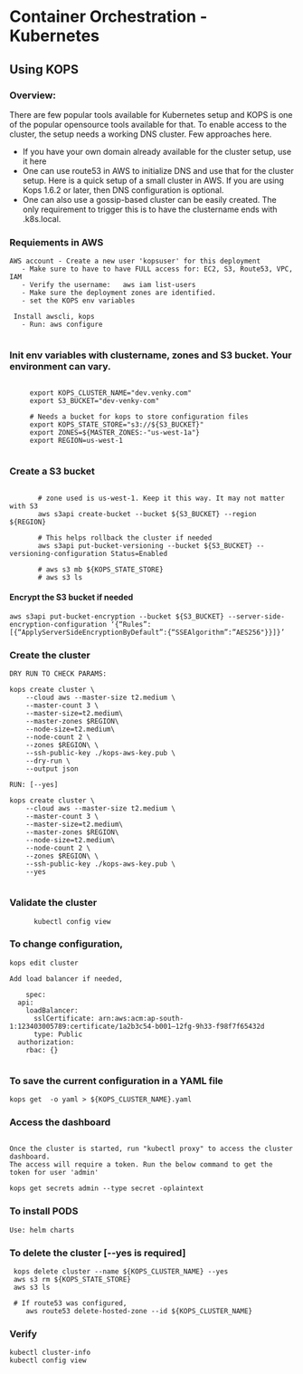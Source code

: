 # Container Orchestration - Kubernetes
## Using KOPS

### Overview:

  There are few popular tools available for Kubernetes setup and KOPS is one of the popular opensource tools available for that. 
   To enable access to the cluster, the setup needs a working DNS cluster. Few approaches here.
   * If you have your own domain already available for the cluster setup, use it here
   * One can use route53 in AWS to initialize DNS and use that for the cluster setup. Here is a quick setup of a small cluster in AWS. If you are using Kops 1.6.2 or later, then DNS configuration is optional. 
   * One can also use a gossip-based cluster can be easily created. The only requirement to trigger this is to have the clustername ends with .k8s.local.
   
   
  
### Requiements in AWS

```
AWS account - Create a new user 'kopsuser' for this deployment
   - Make sure to have to have FULL access for: EC2, S3, Route53, VPC, IAM
   - Verify the username:   aws iam list-users
   - Make sure the deployment zones are identified.
   - set the KOPS env variables
   
 Install awscli, kops
   - Run: aws configure
   
   ```
   
 ### Init env variables with clustername, zones  and S3 bucket. Your environment can vary.
 
 ```

      export KOPS_CLUSTER_NAME="dev.venky.com"
      export S3_BUCKET="dev-venky-com"

      # Needs a bucket for kops to store configuration files
      export KOPS_STATE_STORE="s3://${S3_BUCKET}"
      export ZONES=${MASTER_ZONES:-"us-west-1a"}
      export REGION=us-west-1
      
 ```
 
 ###  Create a S3 bucket
 
 ```

        # zone used is us-west-1. Keep it this way. It may not matter with S3
        aws s3api create-bucket --bucket ${S3_BUCKET} --region ${REGION}

        # This helps rollback the cluster if needed
        aws s3api put-bucket-versioning --bucket ${S3_BUCKET} --versioning-configuration Status=Enabled

        # aws s3 mb ${KOPS_STATE_STORE}
        # aws s3 ls
   ```
   
   #### Encrypt the S3 bucket if needed
   
```
aws s3api put-bucket-encryption --bucket ${S3_BUCKET} --server-side-encryption-configuration ‘{“Rules”:[{“ApplyServerSideEncryptionByDefault”:{“SSEAlgorithm”:”AES256"}}]}’
```

### Create the cluster

```
DRY RUN TO CHECK PARAMS:

kops create cluster \
    --cloud aws --master-size t2.medium \
    --master-count 3 \
    --master-size=t2.medium\
    --master-zones $REGION\
    --node-size=t2.medium\
    --node-count 2 \
    --zones $REGION\ \
    --ssh-public-key ./kops-aws-key.pub \
    --dry-run \
    --output json

RUN: [--yes]

kops create cluster \
    --cloud aws --master-size t2.medium \
    --master-count 3 \
    --master-size=t2.medium\
    --master-zones $REGION\
    --node-size=t2.medium\
    --node-count 2 \
    --zones $REGION\ \
    --ssh-public-key ./kops-aws-key.pub \
    --yes
    
```

### Validate the cluster

```
      kubectl config view
```

### To change configuration, 

```
kops edit cluster

Add load balancer if needed,

    spec:
  api:
    loadBalancer:
      sslCertificate: arn:aws:acm:ap-south-1:123403005789:certificate/1a2b3c54-b001–12fg-9h33-f98f7f65432d
      type: Public
  authorization:
    rbac: {}
    

```

### To save the current configuration in a YAML file

```
kops get  -o yaml > ${KOPS_CLUSTER_NAME}.yaml

```

### Access the dashboard

```

Once the cluster is started, run "kubectl proxy" to access the cluster dashboard.
The access will require a token. Run the below command to get the token for user 'admin'

kops get secrets admin --type secret -oplaintext

```

### To install PODS

```
Use: helm charts

```

### To delete the cluster [--yes is required]

```
 kops delete cluster --name ${KOPS_CLUSTER_NAME} --yes
 aws s3 rm ${KOPS_STATE_STORE}
 aws s3 ls
 
 # If route53 was configured,
    aws route53 delete-hosted-zone --id ${KOPS_CLUSTER_NAME}
```

 ### Verify
 
 ```
 kubectl cluster-info
 kubectl config view
 ```



        
      
